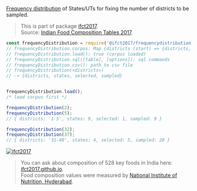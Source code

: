 [Frequency distribution] of States/UTs for fixing the number of districts to be sampled.
> This is part of package [ifct2017].<br>
> Source: [Indian Food Composition Tables 2017].

```javascript
const frequencyDistribution = require('@ifct2017/frequencydistribution');
// frequencyDistribution.corpus: Map {districts (start) => {districts, states, selected, sampled}}
// frequencyDistribution.load(): true (corpus loaded)
// frequencyDistribution.sql([table], [options]): sql commands
// frequencyDistribution.csv(): path to csv file
// frequencyDistribution(<districts>)
// -> {districts, states, selected, sampled}


frequencyDistribution.load();
/* load corpus first */

frequencyDistribution(2);
frequencyDistribution(5);
// { districts: '1-5', states: 9, selected: 1, sampled: 9 }

frequencyDistribution(32);
frequencyDistribution(37);
// { districts: '31-40', states: 4, selected: 5, sampled: 20 }
```


[![ifct2017](http://ifct2017.com/ifct_2017.jpg)](https://www.npmjs.com/package/ifct2017)
> You can ask about composition of 528 key foods in India here: [ifct2017.github.io].<br>
> Food composition values were measured by [National Institute of Nutrition, Hyderabad].

[ifct2017]: https://www.npmjs.com/package/ifct2017
[Indian Food Composition Tables 2017]: http://ifct2017.com/
[Frequency distribution]: https://github.com/ifct2017/frequencydistribution/blob/master/index.csv
[ifct2017.github.io]: https://ifct2017.github.io
[National Institute of Nutrition, Hyderabad]: https://www.nin.res.in/
